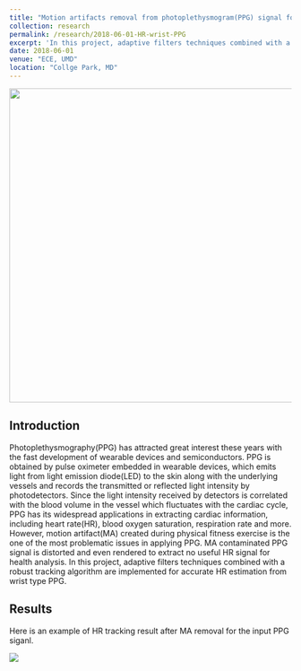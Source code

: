 ```yaml
---
title: "Motion artifacts removal from photoplethysmogram(PPG) signal for robust heart rate (HR) tracking"
collection: research
permalink: /research/2018-06-01-HR-wrist-PPG
excerpt: 'In this project, adaptive filters techniques combined with a robust tracking algorithm are implemented for accurate HR estimation from wrist type PPG.'
date: 2018-06-01
venue: "ECE, UMD"
location: "Collge Park, MD"
---
```


<img src="https://xtian17.github.io/images/HR_wrist_PPG/HR_wrist_PPG.png" width="560">

## Introduction

Photoplethysmography(PPG) has attracted great interest these years with the fast development of wearable devices and semiconductors. PPG is obtained by pulse oximeter embedded in wearable devices, which emits light from light emission diode(LED) to the skin along with the underlying vessels and records the transmitted or reflected light intensity by photodetectors. Since the light intensity received by detectors is correlated with the blood volume in the vessel which fluctuates with the cardiac cycle, PPG has its widespread applications in extracting cardiac information, including heart rate(HR), blood oxygen saturation, respiration rate and more. However, motion artifact(MA) created during physical fitness exercise is the one of the most problematic issues in applying PPG. MA contaminated PPG signal is distorted and even rendered to extract no useful HR signal for health analysis. In this project, adaptive filters techniques combined with a robust tracking algorithm are implemented for accurate HR estimation from wrist type PPG. 

## Results

Here is an example of HR tracking result after MA removal for the input PPG siganl.

![](https://xtian17.github.io/images/HR_wrist_PPG/HR_wrist_PPG.png)


